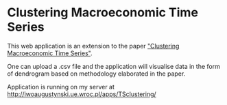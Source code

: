 # Clustering Macroeconomic Time Series

This web application is an extension to the paper ["Clustering Macroeconomic Time Series"](https://arxiv.org/abs/1807.04004).

One can upload a .csv file and the application will visualise data in the form of dendrogram based on methodology elaborated in the paper.

Application is running on my server at http://iwoaugustynski.ue.wroc.pl/apps/TSclustering/

